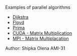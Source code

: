 Examples of parallel algorithms
* [Dijkstra](Dijkstra)
* [Floyd](Floyd)
* [Prima](Prima)
* [CUDA - Matrix Multiplication](MatricesCUDA/matrixMultiply)
* [MPI - Matrix Multiplacation](MPI)

Author: Shipka Olena    AMI-31
